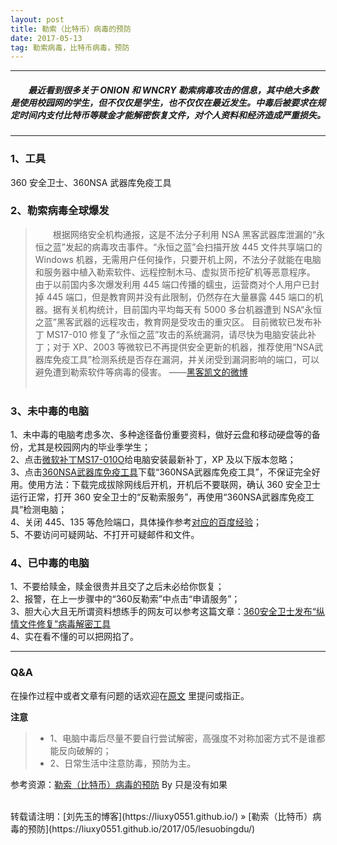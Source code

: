 ```yaml
---
layout: post
title: 勒索（比特币）病毒的预防
date: 2017-05-13
tag: 勒索病毒，比特币病毒，预防
---
```


___
##### 　　最近看到很多关于 ONION 和 WNCRY 勒索病毒攻击的信息，其中绝大多数是使用校园网的学生，但不仅仅是学生，也不仅仅在最近发生。中毒后被要求在规定时间内支付比特币等赎金才能解密恢复文件，对个人资料和经济造成严重损失。

___
### 1、工具

  360 安全卫士、360NSA 武器库免疫工具

### 2、勒索病毒全球爆发

> 　　根据网络安全机构通报，这是不法分子利用 NSA 黑客武器库泄漏的“永恒之蓝”发起的病毒攻击事件。“永恒之蓝”会扫描开放 445 文件共享端口的 Windows 机器，无需用户任何操作，只要开机上网，不法分子就能在电脑和服务器中植入勒索软件、远程控制木马、虚拟货币挖矿机等恶意程序。
由于以前国内多次爆发利用 445 端口传播的蠕虫，运营商对个人用户已封掉 445 端口，但是教育网并没有此限制，仍然存在大量暴露 445 端口的机器。据有关机构统计，目前国内平均每天有 5000 多台机器遭到 NSA“永恒之蓝”黑客武器的远程攻击，教育网是受攻击的重灾区。
目前微软已发布补丁 MS17-010 修复了“永恒之蓝”攻击的系统漏洞，请尽快为电脑安装此补丁；对于 XP、2003 等微软已不再提供安全更新的机器，推荐使用“NSA武器库免疫工具”检测系统是否存在漏洞，并关闭受到漏洞影响的端口，可以避免遭到勒索软件等病毒的侵害。    ——[黑客凯文的微博](https://weibo.com/u/6038922387?refer_flag=1001030101_)
<br><br>

### 3、未中毒的电脑

1、未中毒的电脑考虑多次、多种途径备份重要资料，做好云盘和移动硬盘等的备份，尤其是校园网内的毕业季学生；  
2、点击[微软补丁MS17-010O](https://technet.microsoft.com/zh-cn/library/security/MS17-010)给电脑安装最新补丁，XP 及以下版本忽略；  
3、点击[360NSA武器库免疫工具](http://blog.csdn.net/m0_38130651/article/details/71794637#%E6%9C%AA%E4%B8%AD%E6%AF%92%E7%9A%84%E7%94%B5%E8%84%91)下载“360NSA武器库免疫工具”，不保证完全好用。使用方法：下载完成拔除网线后开机，开机后不要联网，确认 360 安全卫士运行正常，打开 360 安全卫士的“反勒索服务”，再使用“360NSA武器库免疫工具”检测电脑；  
4、关闭 445、135 等危险端口，具体操作参考[对应的百度经验](https://jingyan.baidu.com/article/d621e8da0abd192865913f1f.html)；  
5、不要访问可疑网站、不打开可疑邮件和文件。


### 4、已中毒的电脑

1、不要给赎金，赎金很贵并且交了之后未必给你恢复；  
2、报警，在上一步骤中的“360反勒索”中点击“申请服务”；  
3、胆大心大且无所谓资料想练手的网友可以参考这篇文章：[360安全卫士发布“纵情文件修复”病毒解密工具](http://www.360.cn/qiaozha/news.html?i=qzznews02151)  
4、实在看不懂的可以把网掐了。
___
### Q&A

在操作过程中或者文章有问题的话欢迎在[原文](https://liuxy0551.github.io/2017/05/lesuobingdu/) 里提问或指正。  

**注意**
>* 1、电脑中毒后尽量不要自行尝试解密，高强度不对称加密方式不是谁都能反向破解的；
>* 2、日常生活中注意防毒，预防为主。

参考资源：[勒索（比特币）病毒的预防](http://blog.csdn.net/m0_38130651/article/details/71794637#%E6%9C%AA%E4%B8%AD%E6%AF%92%E7%9A%84%E7%94%B5%E8%84%91) By 只是没有如果

<br>
转载请注明：[刘先玉的博客](https://liuxy0551.github.io/) » [勒索（比特币）病毒的预防](https://liuxy0551.github.io/2017/05/lesuobingdu/)
